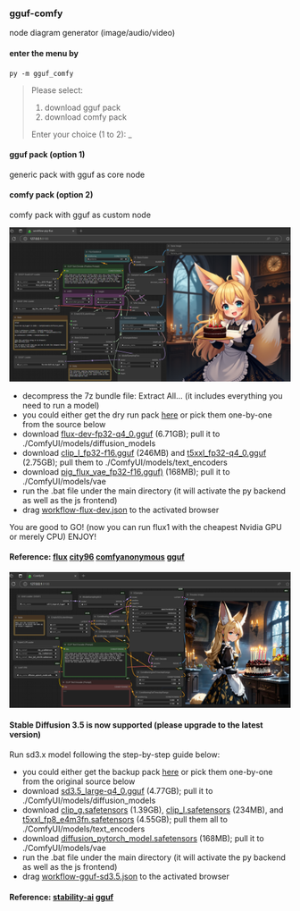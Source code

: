 ### gguf-comfy

node diagram generator (image/audio/video)

#### enter the menu by
```
py -m gguf_comfy
```
>Please select:
>1. download gguf pack
>2. download comfy pack
>
>Enter your choice (1 to 2): _

#### gguf pack (option 1)
generic pack with gguf as core node

#### comfy pack (option 2)
comfy pack with gguf as custom node

![screenshot](https://raw.githubusercontent.com/calcuis/gguf-comfy/master/gguf.png)

- decompress the 7z bundle file: Extract All... (it includes everything you need to run a model)
- you could either get the dry run pack [here](https://huggingface.co/calcuis/flux-dev-gguf/tree/main) or pick them one-by-one from the source below
- download [flux-dev-fp32-q4_0.gguf](https://huggingface.co/calcuis/flux-dev-gguf/blob/main/flux-dev-fp32-q4_0.gguf) (6.71GB); pull it to ./ComfyUI/models/diffusion_models
- download [clip_l_fp32-f16.gguf](https://huggingface.co/calcuis/flux-dev-gguf/blob/main/clip_l_fp32-f16.gguf) (246MB) and [t5xxl_fp32-q4_0.gguf](https://huggingface.co/calcuis/flux-dev-gguf/blob/main/t5xxl_fp32-q4_0.gguf) (2.75GB); pull them to ./ComfyUI/models/text_encoders
- download [pig_flux_vae_fp32-f16.gguf)](https://huggingface.co/calcuis/flux-dev-gguf/blob/main/pig_flux_vae_fp32-f16.gguf) (168MB); pull it to ./ComfyUI/models/vae
- run the .bat file under the main directory (it will activate the py backend as well as the js frontend)
- drag [workflow-flux-dev.json](https://huggingface.co/calcuis/flux-dev-gguf/blob/main/workflow-flux-dev.json) to the activated browser

You are good to GO! (now you can run flux1 with the cheapest Nvidia GPU or merely CPU) ENJOY!
#### Reference: [flux](https://github.com/black-forest-labs/flux) [city96](https://github.com/city96/ComfyUI-GGUF) [comfyanonymous](https://github.com/comfyanonymous/ComfyUI) [gguf](https://github.com/calcuis/gguf)

![screenshot](https://raw.githubusercontent.com/calcuis/comfy/master/sd3.png)
#### Stable Diffusion 3.5 is now supported (please upgrade to the latest version)

Run sd3.x model following the step-by-step guide below:
- you could either get the backup pack [here](https://huggingface.co/calcuis/sd3.5-large-gguf/tree/main) or pick them one-by-one from the original source below
- download [sd3.5_large-q4_0.gguf](https://huggingface.co/calcuis/sd3.5-large-gguf/blob/main/sd3.5_large-q4_0.gguf) (4.77GB); pull it to ./ComfyUI/models/diffusion_models
- download [clip_g.safetensors](https://huggingface.co/stabilityai/stable-diffusion-3.5-large/blob/main/text_encoders/clip_g.safetensors) (1.39GB),  [clip_l.safetensors](https://huggingface.co/comfyanonymous/flux_text_encoders/blob/main/clip_l.safetensors) (234MB), and [t5xxl_fp8_e4m3fn.safetensors](https://huggingface.co/comfyanonymous/flux_text_encoders/blob/main/t5xxl_fp8_e4m3fn.safetensors) (4.55GB); pull them all to ./ComfyUI/models/text_encoders
- download [diffusion_pytorch_model.safetensors](https://huggingface.co/stabilityai/stable-diffusion-3.5-large/blob/main/vae/diffusion_pytorch_model.safetensors) (168MB); pull it to ./ComfyUI/models/vae
- run the .bat file under the main directory (it will activate the py backend as well as the js frontend)
- drag [workflow-gguf-sd3.5.json](https://huggingface.co/calcuis/gguf-node/blob/main/workflow-gguf-sd3.5.json) to the activated browser

#### Reference: [stability-ai](https://github.com/Stability-AI/sd3.5) [gguf](https://github.com/calcuis/gguf)